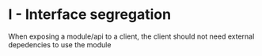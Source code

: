 # I - Interface segregation

When exposing a module/api to a client, the client should not need external depedencies to use the module